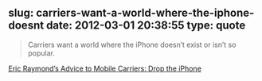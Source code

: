 slug: carriers-want-a-world-where-the-iphone-doesnt
date: 2012-03-01 20:38:55
type: quote
---

> Carriers want a world where the iPhone doesn’t exist or isn’t so popular.

[Eric Raymond’s Advice to Mobile Carriers: Drop the iPhone](http://daringfireball.net/linked/2012/02/27/esr-advice)

